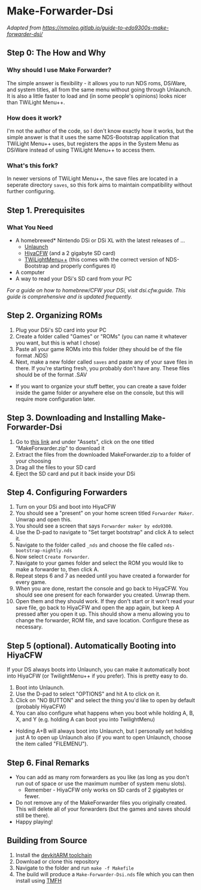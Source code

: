 # Make-Forwarder-Dsi

*Adapted from https://nmoleo.gitlab.io/guide-to-edo9300s-make-forwarder-dsi/*

## Step 0: The How and Why
### Why should I use Make Forwarder?
The simple answer is flexibility - it allows you to run NDS roms, DSiWare, and system titles, all from the same menu without going through Unlaunch. It is also a little faster to load and (in some people's opinions) looks nicer than TWiLight Menu++.

### How does it work?
I'm not the author of the code, so I don't know exactly how it works, but the simple answer is that it uses the same NDS-Bootstrap application that TWiLight Menu++ uses, but registers the apps in the System Menu as DSiWare instead of using TWiLight Menu++ to access them.

### What's this fork?
In newer versions of TWiLight Menu++, the save files are located in a seperate directory `saves`, so this fork aims to maintain compatibility without further configuring.

## Step 1. Prerequisites
### What You Need
- A homebrewed* Nintendo DSi or DSi XL with the latest releases of ...
  - [Unlaunch](https://problemkaputt.de/unlaunch.zip)
  - [HiyaCFW](https://github.com/mondul/HiyaCFW-Helper/releases) (and a 2 gigabyte SD card)
  - [TWiLightMenu++](https://github.com/DS-Homebrew/TWiLightMenu/releases) (this comes with the correct version of NDS-Bootstrap and properly configures it)
- A computer
- A way to read your DSi's SD card from your PC

*For a guide on how to homebrew/CFW your DSi, visit dsi.cfw.guide. This guide is comprehensive and is updated frequently.*

## Step 2. Organizing ROMs
1. Plug your DSi's SD card into your PC
2. Create a folder called "Games" or "ROMs" (you can name it whatever you want, but this is what I chose)
3. Paste all your game ROMs into this folder (they should be of the file format .NDS)
4. Next, make a new folder called `saves` and paste any of your save files in there. If you're starting fresh, you probably don't have any. These files should be of the format .SAV  
  - If you want to organize your stuff better, you can create a save folder inside the game folder or anywhere else on the console, but this will require more configuration later.

## Step 3. Downloading and Installing Make-Forwarder-Dsi
1. Go to [this link](https://github.com/Ta180m/Make-Forwarder-Dsi/releases) and under "Assets", click on the one titled "MakeForwarder.zip" to download it
2. Extract the files from the downloaded MakeForwarder.zip to a folder of your choosing
3. Drag all the files to your SD card
4. Eject the SD card and put it back inside your DSi

## Step 4. Configuring Forwarders
1. Turn on your DSi and boot into HiyaCFW
2. You should see a "present" on your home screen titled `Forwarder Maker`. Unwrap and open this.
3. You should see a screen that says `Forwarder maker by edo9300`.
4. Use the D-pad to navigate to "Set target bootstrap" and click A to select it.
5. Navigate to the folder called `_nds` and choose the file called `nds-bootstrap-nightly.nds`
6. Now select `Create Forwarder`.
7. Navigate to your games folder and select the ROM you would like to make a forwarder to, then click A.
8. Repeat steps 6 and 7 as needed until you have created a forwarder for every game.
9. When you are done, restart the console and go back to HiyaCFW. You should see one present for each forwarder you created. Unwrap them.
10. Open them and they should work. If they don't start or it won't read your save file, go back to HiyaCFW and open the app again, but keep A pressed after you open it up. This should show a menu allowing you to change the forwarder, ROM file, and save location. Configure these as necessary.

## Step 5 (optional). Automatically Booting into HiyaCFW
If your DS always boots into Unlaunch, you can make it automatically boot into HiyaCFW (or TwilightMenu++ if you prefer). This is pretty easy to do.

1. Boot into Unlaunch.
2. Use the D-pad to select "OPTIONS" and hit A to click on it.
3. Click on "NO BUTTON" and select the thing you'd like to open by default (probably HiyaCFW)
4. You can also configure what happens when you boot while holding A, B, X, and Y (e.g. holding A can boot you into TwilightMenu)
  - Holding A+B will always boot into Unlaunch, but I personally set holding just A to open up Unlaunch also (if you want to open Unlaunch, choose the item called "FILEMENU").

## Step 6. Final Remarks
- You can add as many rom forwarders as you like (as long as you don't run out of space or use the maximum number of system menu slots).
  - Remember - HiyaCFW only works on SD cards of 2 gigabytes or fewer.
- Do not remove any of the MakeForwarder files you originally created. This will delete all of your forwarders (but the games and saves should still be there).
- Happy playing!

## Building from Source
1. Install the [devkitARM toolchain](https://devkitpro.org/wiki/Getting_Started)
2. Download or clone this repository
3. Navigate to the folder and run `make -f Makefile`
4. The build will produce a `Make-Forwarder-Dsi.nds` file which you can then install using [TMFH](https://github.com/JeffRuLz/TMFH)
